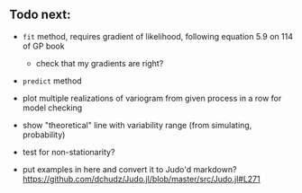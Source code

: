 ## Todo next:

- `fit` method, requires gradient of likelihood, following equation 5.9 on 114 of GP book
	- check that my gradients are right?
- `predict` method
- plot multiple realizations of variogram from given process in a row for model checking
- show "theoretical" line with variability range (from simulating, probability)
- test for non-stationarity?


- put examples in here and convert it to Judo'd markdown? https://github.com/dchudz/Judo.jl/blob/master/src/Judo.jl#L271